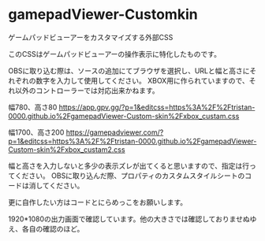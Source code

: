 # gamepadViewer-Customkin
ゲームパッドビューアーをカスタマイズする外部CSS

このCSSはゲームパッドビューアーの操作表示に特化したものです。

OBSに取り込む際は、ソースの追加にてブラウザを選択し、URLと幅と高さにそれぞれの数字を入力して使用してください。
XBOX用に作られていますので、それ以外のコントローラーでは対応出来かねます。

幅780、高さ80
https://app.gpv.gg/?p=1&editcss=https%3A%2F%2Ftristan-0000.github.io%2FgamepadViewer-Custom-skin%2Fxbox_custam.css

幅1700、高さ200
https://gamepadviewer.com/?p=1&editcss=https%3A%2F%2Ftristan-0000.github.io%2FgamepadViewer-Custom-skin%2Fxbox_custam2.css

幅と高さを入力しないと多少の表示ズレが出てくると思いますので、指定は行ってください。
OBSに取り込んだ際、プロパティのカスタムスタイルシートのコードは消してください。

更に自作したい方はコードとにらめっこをお願いします。

1920*1080の出力画面で確認しています。他の大きさでは確認しておりませぬゆえ、各自の確認のほど。
